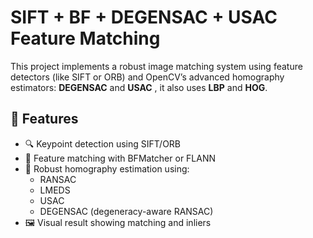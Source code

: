# SIFT + BF + DEGENSAC + USAC Feature Matching

This project implements a robust image matching system using feature detectors (like SIFT or ORB) and OpenCV’s advanced homography estimators: **DEGENSAC** and **USAC** , it also uses **LBP** and **HOG**.

## 📌 Features

- 🔍 Keypoint detection using SIFT/ORB
- 🧮 Feature matching with BFMatcher or FLANN
- 🧠 Robust homography estimation using:
  - RANSAC
  - LMEDS
  - USAC
  - DEGENSAC (degeneracy-aware RANSAC)
- 🖼️ Visual result showing matching and inliers



